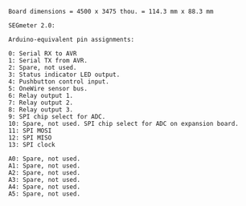 		Board dimensions = 4500 x 3475 thou. = 114.3 mm x 88.3 mm

		SEGmeter 2.0:

		Arduino-equivalent pin assignments:

		0: Serial RX to AVR
		1: Serial TX from AVR.
		2: Spare, not used.
		3: Status indicator LED output.
		4: Pushbutton control input.
		5: OneWire sensor bus.
		6: Relay output 1.
		7: Relay output 2.
		8: Relay output 3.
		9: SPI chip select for ADC.
		10: Spare, not used. SPI chip select for ADC on expansion board.
		11: SPI MOSI
		12: SPI MISO
		13: SPI clock

		A0: Spare, not used.
		A1: Spare, not used.
		A2: Spare, not used.
		A3: Spare, not used.
		A4: Spare, not used.
		A5: Spare, not used.

